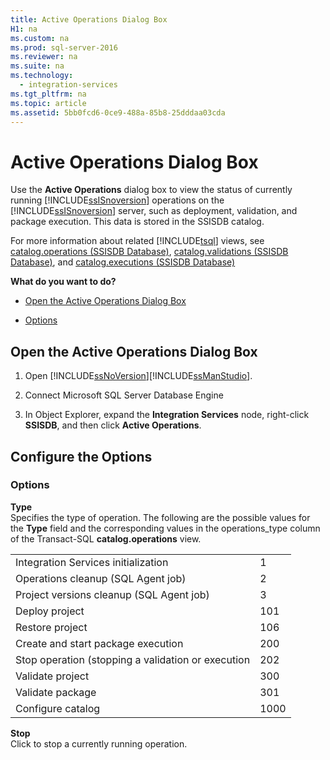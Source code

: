 ```yaml
---
title: Active Operations Dialog Box
H1: na
ms.custom: na
ms.prod: sql-server-2016
ms.reviewer: na
ms.suite: na
ms.technology: 
  - integration-services
ms.tgt_pltfrm: na
ms.topic: article
ms.assetid: 5bb0fcd6-0ce9-488a-85b8-25dddaa03cda
---
```

# Active Operations Dialog Box
  Use the **Active Operations** dialog box to view the status of currently running [!INCLUDE[ssISnoversion](../../Token/Other/ssISnoversion_md.md)] operations on the [!INCLUDE[ssISnoversion](../../Token/Other/ssISnoversion_md.md)] server, such as deployment, validation, and package execution. This data is stored in the SSISDB catalog.  
  
 For more information about related [!INCLUDE[tsql](../../Token/Other/tsql_md.md)] views, see [catalog.operations &#40;SSISDB Database&#41;](../Topic/catalog.operations%20\(SSISDB%20Database\).md), [catalog.validations &#40;SSISDB Database&#41;](../Topic/catalog.validations%20\(SSISDB%20Database\).md), and [catalog.executions &#40;SSISDB Database&#41;](../Topic/catalog.executions%20\(SSISDB%20Database\).md)  
  
 **What do you want to do?**  
  
-   [Open the Active Operations Dialog Box](../../Topics/TopicNameNotContainA/Active-Operations-Dialog-Box.md#open_dialog)  
  
-   [Options](#options)  
  
##  <a name="open_dialog"></a> Open the Active Operations Dialog Box  
  
1.  Open [!INCLUDE[ssNoVersion](../../Token/Other/ssNoVersion_md.md)][!INCLUDE[ssManStudio](../../Token/Other/ssManStudio_md.md)].  
  
2.  Connect Microsoft SQL Server Database Engine  
  
3.  In Object Explorer, expand the **Integration Services** node, right\-click **SSISDB**, and then click **Active Operations**.  
  
## Configure the Options  
  
###  <a name="options"></a> Options  
 **Type**  
 Specifies the type of operation. The following are the possible values for the **Type** field and the corresponding values in the operations\_type column of the Transact\-SQL **catalog.operations** view.  
  
|||  
|-|-|  
|Integration Services initialization|1|  
|Operations cleanup \(SQL Agent job\)|2|  
|Project versions cleanup \(SQL Agent job\)|3|  
|Deploy project|101|  
|Restore project|106|  
|Create and start package execution|200|  
|Stop operation \(stopping a validation or execution|202|  
|Validate project|300|  
|Validate package|301|  
|Configure catalog|1000|  
  
 **Stop**  
 Click to stop a currently running operation.  
  
  